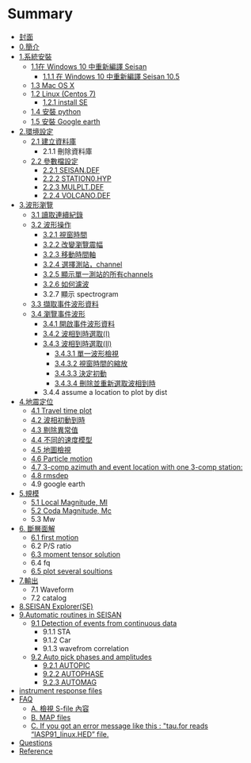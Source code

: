 # Summary

* [封面](README.md)
* [0.簡介](0jian-jie.md)
* [1.系統安裝](1xi-tong-an-zhuang.md)
  * [1.1在 Windows 10 中重新編譯 Seisan](1.1.md)
    * [1.1.1 在 Windows 10 中重新編譯 Seisan 10.5](1.1/111.md)
  * [1.3 Mac OS X](13-mac-os-x.md)
  * [1.2 Linux \(Centos 7\)](12-linux-centos-7.md)
    * [1.2.1 install SE](12-linux-centos-7/121-install-se.md)
  * [1.4 安裝 python](14.md)
  * [1.5 安裝 Google earth](15-an-zhuang-google-earth.md)
* [2.環境設定](chapter1.md)
  * [2.1 建立資料庫](chapter1/21-jian-li-zi-liao-ku.md)
    * 2.1.1 刪除資料庫
  * [2.2 參數檔設定](chapter1/22-can-shu-dang-she-ding.md)
    * [2.2.1 SEISAN.DEF](chapter1/22-can-shu-dang-she-ding/222-seisandef.md)
    * [2.2.2 STATION0.HYP](chapter1/22-can-shu-dang-she-ding/222-station0hyp.md)
    * [2.2.3 MULPLT.DEF](chapter1/22-can-shu-dang-she-ding/223-mulpltdef.md)
    * [2.2.4 VOLCANO.DEF](chapter1/22-can-shu-dang-she-ding/224-volcanodef.md)
* [3.波形瀏覽](a.md)
  * [3.1 讀取連續紀錄](a/1du-qu-lian-xu-ji-lu.md)
  * [3.2 波形操作](a/2bo-xing-cao-zuo.md)
    * [3.2.1 視窗時間](a/2bo-xing-cao-zuo/21-shi-chuang-shi-jian.md)
    * [3.2.2 改變瀏覽震幅](a/2bo-xing-cao-zuo/22-gai-bian-liu-lan-zhen-fu.md)
    * [3.2.3 移動時間軸](a/2bo-xing-cao-zuo/23-yi-dong-shi-jian-zhou.md)
    * [3.2.4 選擇測站，channel](a/2bo-xing-cao-zuo/24-xuan-ze-ce-zhan-ff0c-channel.md)
    * [3.2.5 顯示單一測站的所有channels](a/2bo-xing-cao-zuo/25-xian-shi-dan-yi-ce-zhan-de-suo-you-channels.md)
    * [3.2.6 如何濾波](a/2bo-xing-cao-zuo/26-ru-he-lv-bo.md)
    * 3.2.7 顯示 spectrogram
  * [3.3 擷取事件波形資料](a/a.md)
  * [3.4 瀏覽事件波形](a/555.md)
    * [3.4.1 開啟事件波形資料](aa/341-kai-qi-shi-jian-bo-xing-zi-liao.md)
    * [3.4.2 波相到時選取\(I\)](aa.md)
    * [3.4.3 波相到時選取\(II\)](5di-zhen-ding-wei/41jing-zhun-ding-wei.md)
      * [3.4.3.1 單一波形檢視](5di-zhen-ding-wei/41jing-zhun-ding-wei/3431-single-trace-mode.md)
      * [3.4.3.2 視窗時間的縮放](5di-zhen-ding-wei/41jing-zhun-ding-wei/3432-zoom-in-single-trace-mode.md)
      * [3.4.3.3 決定初動](5di-zhen-ding-wei/41jing-zhun-ding-wei/3433-pick-polarity-in-single-trace-mode.md)
      * [3.4.3.4 刪除並重新選取波相到時](5di-zhen-ding-wei/41jing-zhun-ding-wei/3434-deleting-and-re-picking-phases.md)
    * 3.4.4 assume a location to plot by dist
* [4.地震定位](5di-zhen-ding-wei.md)
  * [4.1 Travel time plot](5di-zhen-ding-wei/43-travel-time-plot.md)
  * [4.2 波相初動到時](5di-zhen-ding-wei/44-jian-shi-bo-xiang-dao-shi.md)
  * [4.3 剔除異常值](5di-zhen-ding-wei/46-v.md)
  * [4.4 不同的速度模型](5di-zhen-ding-wei/41jing-zhun-ding-wei/47-using-different-models.md)
  * [4.5 地圖檢視](5di-zhen-ding-wei/45-di-tu-jian-shi.md)
  * [4.6 Particle motion](5di-zhen-ding-wei/46-particle-motion.md)
  * [4.7 3-comp azimuth and event location with one 3-comp station:](5di-zhen-ding-wei/47-3-comp-azimuth-and-event-location-with-one-3-comp-station.md)
  * [4.8 rmsdep](5di-zhen-ding-wei/48-rmsdep.md)
  * 4.9 google earth
* [5.規模](5gui-mo.md)
  * [5.1 Local Magnitude, Ml](5gui-mo/51-local-magnitude.md)
  * [5.2 Coda Magnitude, Mc](5gui-mo/52-coda-magnitude.md)
  * 5.3 Mw
* [6.  斷層面解](7zhen-yuan-ji-zhi-jie.md)
  * [6.1 first motion](7zhen-yuan-ji-zhi-jie/61-first-motion.md)
  * 6.2 P/S ratio
  * [6.3 moment tensor solution](7zhen-yuan-ji-zhi-jie/63-moment-tensor-solution.md)
  * 6.4 fq
  * [6.5 plot several soultions](7zhen-yuan-ji-zhi-jie/65-plot-several-soultions.md)
* [7.輸出](7shu-chu.md)
  * 7.1 Waveform
  * 7.2 catalog
* [8.SEISAN Explorer\(SE\)](8seisan-explorerse.md)
* [9.Automatic routines in SEISAN](9auto-jobs.md)
  * [9.1 Detection of events from continuous data](9auto-jobs/91-detection-of-events-from-continuous-data.md)
    * 9.1.1 STA
    * 9.1.2 Car
    * 9.1.3 wavefrom correlation
  * [9.2 Auto pick phases and amplitudes](9auto-jobs/92-auto-pick-phases-and-amplitudes.md)
    * [9.2.1 AUTOPIC](9auto-jobs/92-auto-pick-phases-and-amplitudes/921-autopick.md)
    * [9.2.2 AUTOPHASE](9auto-jobs/92-auto-pick-phases-and-amplitudes/922-autophase.md)
    * [9.2.3 AUTOMAG](9auto-jobs/93-automag.md)
* [instrument response files](instrument-response-files.md)
* [FAQ](faq.md)
  * [A. 檢視 S-file 內容](faq/jian-shi-s-file-nei-rong.md)
  * [B. MAP files](faq/b-map-files.md)
  * [C. If you got an error message like this : "tau.for reads “IASP91\_linux.HED”  file.](faq/c-if-you-got-an-error-message-like-this-taufor-reads-iasp91linux-hed-file.md)
* [Questions](questions.md)
* [Reference](reference.md)

